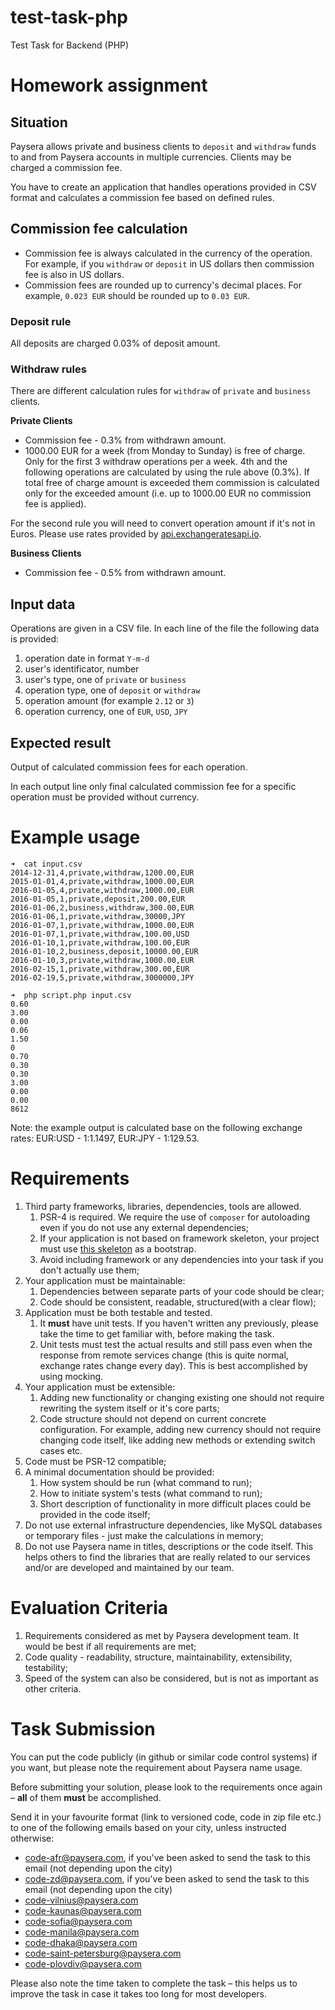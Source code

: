 # test-task-php
Test Task for Backend (PHP)

# Homework assignment
## Situation
Paysera allows private and business clients to `deposit` and `withdraw` funds to and from Paysera accounts in multiple currencies. Clients may be charged a commission fee. 

You have to create an application that handles operations provided in CSV format and calculates a commission fee based on defined rules. 

## Commission fee calculation
- Commission fee is always calculated in the currency of the operation. For example, if you `withdraw` or `deposit` in US dollars then commission fee is also in US dollars.
- Commission fees are rounded up to currency's decimal places. For example, `0.023 EUR` should be rounded up to `0.03 EUR`.

### Deposit rule
All deposits are charged 0.03% of deposit amount.

### Withdraw rules
There are different calculation rules for `withdraw` of `private` and `business` clients.

**Private Clients**
- Commission fee - 0.3% from withdrawn amount.
- 1000.00 EUR for a week (from Monday to Sunday) is free of charge. Only for the first 3 withdraw operations per a week. 4th and the following operations are calculated by using the rule above (0.3%). If total free of charge amount is exceeded them commission is calculated only for the exceeded amount (i.e. up to 1000.00 EUR no commission fee is applied).

For the second rule you will need to convert operation amount if it's not in Euros. Please use rates provided by [api.exchangeratesapi.io](https://api.exchangeratesapi.io/latest).
 

**Business Clients**
- Commission fee - 0.5% from withdrawn amount.

## Input data
Operations are given in a CSV file. In each line of the file the following data is provided:
1. operation date in format `Y-m-d`
2. user's identificator, number
3. user's type, one of `private` or `business`
4. operation type, one of `deposit` or `withdraw`
5. operation amount (for example `2.12` or `3`)
6. operation currency, one of `EUR`, `USD`, `JPY`

## Expected result
Output of calculated commission fees for each operation.

In each output line only final calculated commission fee for a specific operation must be provided without currency.

# Example usage
```
➜  cat input.csv 
2014-12-31,4,private,withdraw,1200.00,EUR
2015-01-01,4,private,withdraw,1000.00,EUR
2016-01-05,4,private,withdraw,1000.00,EUR
2016-01-05,1,private,deposit,200.00,EUR
2016-01-06,2,business,withdraw,300.00,EUR
2016-01-06,1,private,withdraw,30000,JPY
2016-01-07,1,private,withdraw,1000.00,EUR
2016-01-07,1,private,withdraw,100.00,USD
2016-01-10,1,private,withdraw,100.00,EUR
2016-01-10,2,business,deposit,10000.00,EUR
2016-01-10,3,private,withdraw,1000.00,EUR
2016-02-15,1,private,withdraw,300.00,EUR
2016-02-19,5,private,withdraw,3000000,JPY

➜  php script.php input.csv
0.60
3.00
0.00
0.06
1.50
0
0.70
0.30
0.30
3.00
0.00
0.00
8612
```
Note: the example output is calculated base on the following exchange rates: EUR:USD - 1:1.1497, EUR:JPY - 1:129.53.

# Requirements
1. Third party frameworks, libraries, dependencies, tools  are allowed.
    1. PSR-4 is required. We require the use of `composer` for autoloading even if you do not use any external dependencies;
    2. If your application is not based on framework skeleton, your project must use [this skeleton](https://github.com/paysera/skeleton-commission-task/archive/master.zip) as a bootstrap.
    3. Avoid including framework or any dependencies into your task if you don't actually use them;
2. Your application must be maintainable:
    1. Dependencies between separate parts of your code should be clear;
    2. Code should be consistent, readable, structured(with a clear flow);
3. Application must be both testable and tested.
    1. It **must** have unit tests. If you haven't written any previously, please take the time to get familiar with, before making the task.
    2. Unit tests must test the actual results and still pass even when the response from remote services change (this is quite normal, exchange rates change every day). This is best accomplished by using mocking.
4. Your application must be extensible:
    1. Adding new functionality or changing existing one should not require rewriting the system itself or it's core parts;
    2. Code structure should not depend on current concrete configuration. For example, adding new currency should not require changing code itself, like adding new methods or extending switch cases etc.
5. Code must be PSR-12 compatible;
6. A minimal documentation should be provided:
    1. How system should be run (what command to run);
    2. How to initiate system's tests (what command to run);
    3. Short description of functionality in more difficult places could be provided in the code itself;
7. Do not use external infrastructure dependencies, like MySQL databases or temporary files - just make the calculations in memory;
8. Do not use Paysera name in titles, descriptions or the code itself. This helps others to find the libraries that are really related to our services and/or are developed and maintained by our team.

# Evaluation Criteria
1. Requirements considered as met by Paysera development team. It would be best if all requirements are met;
2. Code quality - readability, structure, maintainability, extensibility, testability;
3. Speed of the system can also be considered, but is not as important as other criteria.

# Task Submission
You can put the code publicly (in github or similar code control systems) if you want, but please note the requirement about Paysera name usage.

Before submitting your solution, please look to the requirements once again – **all** of them **must** be accomplished.

Send it in your favourite format (link to versioned code, code in zip file etc.) to one of the following emails based on your city, unless instructed otherwise:
* code-afr@paysera.com, if you've been asked to send the task to this email (not depending upon the city)
* code-zd@paysera.com, if you've been asked to send the task to this email (not depending upon the city)
* code-vilnius@paysera.com
* code-kaunas@paysera.com
* code-sofia@paysera.com
* code-manila@paysera.com
* code-dhaka@paysera.com
* code-saint-petersburg@paysera.com
* code-plovdiv@paysera.com

Please also note the time taken to complete the task – this helps us to improve the task in case it takes too long for most developers.
